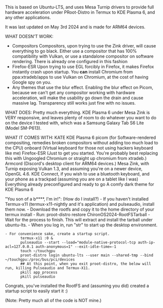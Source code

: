This is based on Ubuntu-LTS, and uses Mesa Turnip drivers to provide full hardware acceleration under PRoot-Distro in Termux to KDE Plasma 6, and any other applications.

It was last updated on May 3rd 2024 and is made for ARM64 devices.

WHAT DOESN'T WORK:
- Compositors
     Compositors, upon trying to use the Zink driver, will cause everything to go black.
     Either use a compositor that has 100% compatibility with Vulkan, or use a standalone compositor on software rendering. There is already one configured in this fashion
- Firefox-ESR
      Upon trying to use EGL forcibly in Firefox, it makes Firefox instantly crash upon startup. You **can** install Chromium from ppa:xtradeb/apps to use Vulkan on Chromium, at the cost of having Google spy on you.
- Any themes that use the blur effect.
      Enabling the blur effect on Picom, because we can't get any compositor working with hardware acceleration, will make the usability go down the drain and cause massive lag. Transparency still works just fine with no issues.

WHAT DOES:
Pretty much everything. KDE Plasma 6 under Mesa Zink is VERY responsive, and leaves plenty of room to do whatever you want to do on the device I tested with, which was a Samsung Galaxy Tab S6 Lite (Model SM-P613).

WHAT IT COMES WITH:
    KATE
    KDE Plasma 6
    picom (for Software-rendered compositing, remedies broken compositors without adding too much load to the CPU)
    onboard (Virtual keyboard for those not using hackers keyboard like me)
    Firefox-ESR (Just to get you started. You're probably best replacing this with Ungoogled Chromium or straight up chromium from xtradeb.)
    Armcord (Discord's desktop client for ARM64 devices.)
    Mesa Zink, with Turnip exposing Vulkan 1.3, and assuming you're on a newer device, OpenGL 4.6.
    KDE Connect, if you wish to use a bluetooth keyboard, and your phone as a trackpad (assuming you are on a tablet like I was)
    Everything already preconfigured and ready to go
    A comfy dark theme for KDE Plasma 6

"You son of a b****, I'm in!":
(How do I install?)
    - If you haven't installed Termux-x11 (termux-x11-nightly and it's application) and pulseaudio, install them now.
    - Download the rootfs and copy it to the home directory of your termux install
    - Run:
          proot-distro restore ChironOS2024-RootFSTarball
    - Wait for the process to finish. This will extract and install the tarball under ubuntu-lts.
    - When you log in, run "str" to start up the desktop environment.

    - For convenience sake, create a startup script.
           termux-x11 :0 &
           pulseaudio --start --load="module-native-protocol-tcp auth-ip-acl=127.0.0.1 auth-anonymous=1" --exit-idle-time=-1
           touch ~/touchgpu
           proot-distro login ubuntu-lts --user main --shared-tmp --bind ~/touchgpu:/proc/bus/pci/devices
           ## At this point, when you exit proot-distro, the below will run, killing Pulseaudio and Termux-X11.
           pkill app_process
           pkill pulseaudio

Congrats, you've installed the RootFS and (assuming you did) created a startup script to easily start it :)

(Note: Pretty much all of the code is NOT mine.)
